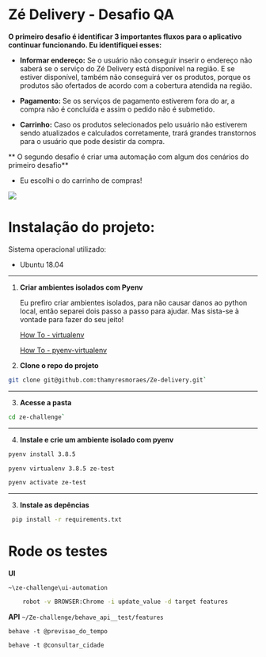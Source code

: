 # Zé Delivery - Desafio QA 

**O primeiro desafio é identificar 3 importantes fluxos para o aplicativo continuar funcionando. Eu identifiquei esses:**

- **Informar endereço:** Se o usuário não conseguir inserir o endereço não saberá se o serviço do Zé Delivery está disponível na região. E se estiver disponível, também não conseguirá ver os produtos, porque os produtos são ofertados de acordo com a cobertura atendida na região. 

- **Pagamento:** Se os serviços de pagamento estiverem fora do ar, a compra não é concluída e assim o pedido não é submetido. 


- **Carrinho:** Caso os produtos selecionados pelo usuário não estiverem sendo atualizados e calculados corretamente, trará grandes transtornos para o usuário que pode desistir da compra. 


** O segundo desafio é criar uma automação com algum dos cenários do primeiro desafio**

- Eu escolhi o do carrinho de compras!

![](https://media.giphy.com/media/H4QootsmfwZ6iEJUQ0/giphy.gif)


# Instalação do projeto:
Sistema operacional utilizado:

- Ubuntu 18.04

***

1. **Criar ambientes isolados com Pyenv**

    Eu prefiro criar ambientes isolados, para não causar danos ao python local, então separei dois passo a passo para ajudar. Mas sista-se à vontade para fazer do seu jeito!

    [How To - virtualenv](https://gist.github.com/Geoyi/d9fab4f609e9f75941946be45000632b)

    [How To - pyenv-virtualenv](https://www.liquidweb.com/kb/how-to-install-pyenv-virtualenv-on-ubuntu-18-04/)


2. **Clone o repo do projeto**

 ```sh
 git clone git@github.com:thamyresmoraes/Ze-delivery.git`
```

***
3. **Acesse a pasta**

```sh
cd ze-challenge`
```

***

4. **Instale e crie um ambiente isolado com pyenv**
```sh 
pyenv install 3.8.5
```

```sh
pyenv virtualenv 3.8.5 ze-test
```

```sh
pyenv activate ze-test
```


***

3. **Instale as depências**

```sh
 pip install -r requirements.txt
```

# Rode os testes

**UI**

 `~\ze-challenge\ui-automation`

```bash 
    robot -v BROWSER:Chrome -i update_value -d target features
```


    
 **API**
 `~/Ze-challenge/behave_api__test/features`

   `behave -t @previsao_do_tempo`
   
   `behave -t @consultar_cidade`
